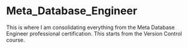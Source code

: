 # Meta_Database_Engineer
This is where I am consolidating everything from the Meta Database Engineer professional certification. This starts from the Version Control course.
